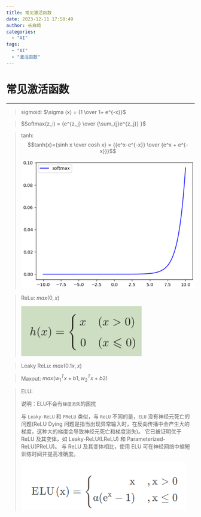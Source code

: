 ```yaml
---
title: 常见激活函数
date: 2023-12-11 17:58:49
author: 长白崎
categories:
  - "AI"
tags:
  - "AI"
  - "激活函数"
---
```




# 常见激活函数

---

> sigmoid: $\sigma (x) =  {1 \over 1+ e^{-x}}$



> $Softmax(z_i) = {e^{z_j} \over {\sum_{j}e^{z_j}} }$



> tanh: $$tanh(x)={sinh x \over cosh x} = {{e^x-e^{-x}} \over {e^x + e^{-x}}}$$
>
> ![image-20250312185116260](./常见激活函数/images/image-20250312185116260.png)



> ReLu: $max(0,x)$
>
> ![image-20250312183640674](./常见激活函数/images/image-20250312183640674.png)



> Leaky ReLu: $max(0.1x,x)$



> Maxout: $max(w^T_1 x + b1, w^T _2 x + b2)$



> ELU: 
>
> 说明：ELU不会有`梯度消失`的困扰
>
> 与 `Leaky-ReLU` 和 `PReLU` 类似，与 `ReLU` 不同的是，`ELU` 没有神经元死亡的问题(ReLU Dying 问题是指当出现异常输入时，在反向传播中会产生大的梯度，这种大的梯度会导致神经元死亡和梯度消失)。 它已被证明优于 ReLU 及其变体，如 Leaky-ReLU(LReLU) 和 Parameterized-ReLU(PReLU)。 与 ReLU 及其变体相比，使用 ELU 可在神经网络中缩短训练时间并提高准确度。
>
> ![image-20250312183756422](./常见激活函数/images/image-20250312183756422.png)